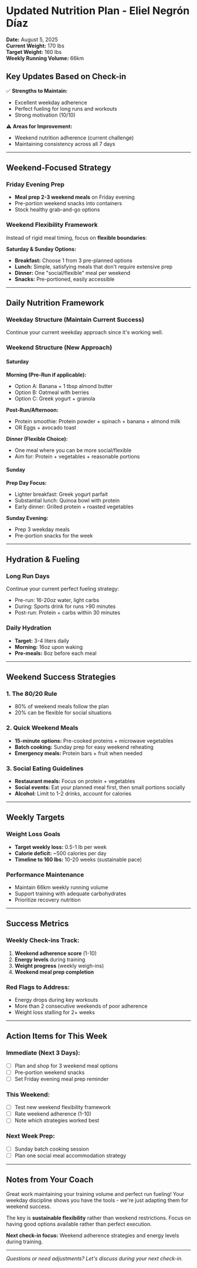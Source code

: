# Updated Nutrition Plan - Eliel Negrón Díaz

**Date:** August 5, 2025  
**Current Weight:** 170 lbs  
**Target Weight:** 160 lbs  
**Weekly Running Volume:** 66km

## Key Updates Based on Check-in

✅ **Strengths to Maintain:**
- Excellent weekday adherence
- Perfect fueling for long runs and workouts
- Strong motivation (10/10)

⚠️ **Areas for Improvement:**
- Weekend nutrition adherence (current challenge)
- Maintaining consistency across all 7 days

---

## Weekend-Focused Strategy

### Friday Evening Prep
- **Meal prep 2-3 weekend meals** on Friday evening
- Pre-portion weekend snacks into containers
- Stock healthy grab-and-go options

### Weekend Flexibility Framework
Instead of rigid meal timing, focus on **flexible boundaries**:

**Saturday & Sunday Options:**
- **Breakfast:** Choose 1 from 3 pre-planned options
- **Lunch:** Simple, satisfying meals that don't require extensive prep
- **Dinner:** One "social/flexible" meal per weekend
- **Snacks:** Pre-portioned, easily accessible

---

## Daily Nutrition Framework

### Weekday Structure (Maintain Current Success)
Continue your current weekday approach since it's working well.

### Weekend Structure (New Approach)

#### Saturday
**Morning (Pre-Run if applicable):**
- Option A: Banana + 1 tbsp almond butter
- Option B: Oatmeal with berries
- Option C: Greek yogurt + granola

**Post-Run/Afternoon:**
- Protein smoothie: Protein powder + spinach + banana + almond milk
- OR Eggs + avocado toast

**Dinner (Flexible Choice):**
- One meal where you can be more social/flexible
- Aim for: Protein + vegetables + reasonable portions

#### Sunday
**Prep Day Focus:**
- Lighter breakfast: Greek yogurt parfait
- Substantial lunch: Quinoa bowl with protein
- Early dinner: Grilled protein + roasted vegetables

**Sunday Evening:**
- Prep 3 weekday meals
- Pre-portion snacks for the week

---

## Hydration & Fueling

### Long Run Days
Continue your current perfect fueling strategy:
- Pre-run: 16-20oz water, light carbs
- During: Sports drink for runs >90 minutes
- Post-run: Protein + carbs within 30 minutes

### Daily Hydration
- **Target:** 3-4 liters daily
- **Morning:** 16oz upon waking
- **Pre-meals:** 8oz before each meal

---

## Weekend Success Strategies

### 1. **The 80/20 Rule**
- 80% of weekend meals follow the plan
- 20% can be flexible for social situations

### 2. **Quick Weekend Meals**
- **15-minute options:** Pre-cooked proteins + microwave vegetables
- **Batch cooking:** Sunday prep for easy weekend reheating
- **Emergency meals:** Protein bars + fruit when needed

### 3. **Social Eating Guidelines**
- **Restaurant meals:** Focus on protein + vegetables
- **Social events:** Eat your planned meal first, then small portions socially
- **Alcohol:** Limit to 1-2 drinks, account for calories

---

## Weekly Targets

### Weight Loss Goals
- **Target weekly loss:** 0.5-1 lb per week
- **Calorie deficit:** ~500 calories per day
- **Timeline to 160 lbs:** 10-20 weeks (sustainable pace)

### Performance Maintenance
- Maintain 66km weekly running volume
- Support training with adequate carbohydrates
- Prioritize recovery nutrition

---

## Success Metrics

### Weekly Check-ins Track:
1. **Weekend adherence score** (1-10)
2. **Energy levels** during training
3. **Weight progress** (weekly weigh-ins)
4. **Weekend meal prep completion**

### Red Flags to Address:
- Energy drops during key workouts
- More than 2 consecutive weekends of poor adherence
- Weight loss stalling for 2+ weeks

---

## Action Items for This Week

### Immediate (Next 3 Days):
- [ ] Plan and shop for 3 weekend meal options
- [ ] Pre-portion weekend snacks
- [ ] Set Friday evening meal prep reminder

### This Weekend:
- [ ] Test new weekend flexibility framework
- [ ] Rate weekend adherence (1-10)
- [ ] Note which strategies worked best

### Next Week Prep:
- [ ] Sunday batch cooking session
- [ ] Plan one social meal accommodation strategy

---

## Notes from Your Coach

Great work maintaining your training volume and perfect run fueling! Your weekday discipline shows you have the tools - we're just adapting them for weekend success. 

The key is **sustainable flexibility** rather than weekend restrictions. Focus on having good options available rather than perfect execution.

**Next check-in focus:** Weekend adherence strategies and energy levels during training.

---

*Questions or need adjustments? Let's discuss during your next check-in.*